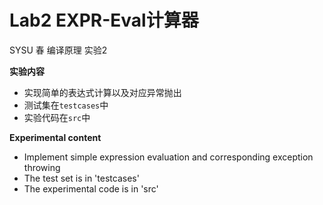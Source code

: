 # Lab2 EXPR-Eval计算器

SYSU 春 编译原理 实验2

**实验内容**

- 实现简单的表达式计算以及对应异常抛出
- 测试集在`testcases`中
- 实验代码在`src`中

**Experimental content**

- Implement simple expression evaluation and corresponding exception throwing
- The test set is in 'testcases'
- The experimental code is in 'src'

